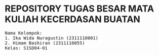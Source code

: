 # REPOSITORY TUGAS BESAR MATA KULIAH KECERDASAN BUATAN

<pre>
Nama Kelompok:
1. Ika Wida Nuragustin (2311110001)
2. Himam Bashiran (2311110055)
Kelas: S1SD04-01
</pre>
